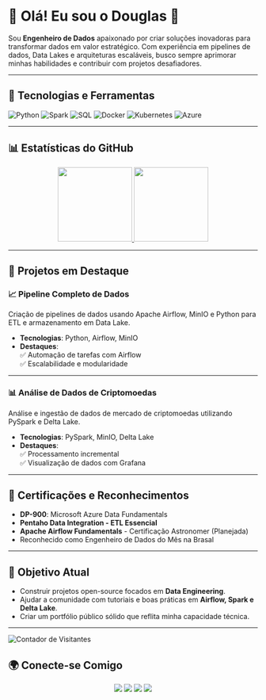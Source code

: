 # 👋 Olá! Eu sou o Douglas 🚀

Sou **Engenheiro de Dados** apaixonado por criar soluções inovadoras para transformar dados em valor estratégico. Com experiência em pipelines de dados, Data Lakes e arquiteturas escaláveis, busco sempre aprimorar minhas habilidades e contribuir com projetos desafiadores.

---

## 🚀 Tecnologias e Ferramentas

![Python](https://img.shields.io/badge/Python-3776AB?style=for-the-badge&logo=python&logoColor=white)
![Spark](https://img.shields.io/badge/Apache%20Spark-E25A1C?style=for-the-badge&logo=apachespark&logoColor=white)
![SQL](https://img.shields.io/badge/SQL-336791?style=for-the-badge&logo=postgresql&logoColor=white)
![Docker](https://img.shields.io/badge/Docker-2496ED?style=for-the-badge&logo=docker&logoColor=white)
![Kubernetes](https://img.shields.io/badge/Kubernetes-326CE5?style=for-the-badge&logo=kubernetes&logoColor=white)
![Azure](https://img.shields.io/badge/Microsoft%20Azure-0078D4?style=for-the-badge&logo=microsoftazure&logoColor=white)

---

## 📊 Estatísticas do GitHub

<div align="center">
  <a href="https://github.com/DouglasFelipes">
    <img height="150em" src="https://github-readme-stats.vercel.app/api?username=DouglasFelipes&show_icons=true&theme=radical&include_all_commits=true&count_private=true"/>
    <img height="150em" src="https://github-readme-stats.vercel.app/api/top-langs/?username=DouglasFelipes&layout=compact&langs_count=7&theme=radical"/>
  </a>
</div>

---

## 🌟 Projetos em Destaque

### 📈 **Pipeline Completo de Dados**
Criação de pipelines de dados usando Apache Airflow, MinIO e Python para ETL e armazenamento em Data Lake.  
- **Tecnologias**: Python, Airflow, MinIO  
- **Destaques**:  
  ✅ Automação de tarefas com Airflow  
  ✅ Escalabilidade e modularidade  

---

### 📊 **Análise de Dados de Criptomoedas**
Análise e ingestão de dados de mercado de criptomoedas utilizando PySpark e Delta Lake.  
- **Tecnologias**: PySpark, MinIO, Delta Lake  
- **Destaques**:  
  ✅ Processamento incremental  
  ✅ Visualização de dados com Grafana  

---

## 🏅 Certificações e Reconhecimentos
- **DP-900**: Microsoft Azure Data Fundamentals
- **Pentaho Data Integration - ETL Essencial**
- **Apache Airflow Fundamentals** - Certificação Astronomer (Planejada)
- Reconhecido como Engenheiro de Dados do Mês na Brasal

---

## 🎯 Objetivo Atual
- Construir projetos open-source focados em **Data Engineering**.
- Ajudar a comunidade com tutoriais e boas práticas em **Airflow, Spark e Delta Lake**.
- Criar um portfólio público sólido que reflita minha capacidade técnica.

---

<p align="left"> 
  <img src="https://komarev.com/ghpvc/?username=DouglasFelipes&color=blue" alt="Contador de Visitantes"/>
</p>



## 🌍 Conecte-se Comigo

<div align="center">
  <a href="https://www.instagram.com/Douglas.fel1pe" target="_blank"><img src="https://img.shields.io/badge/-Instagram-%23E4405F?style=for-the-badge&logo=instagram&logoColor=white"></a>
  <a href="https://www.twitch.tv/doug_two2" target="_blank"><img src="https://img.shields.io/badge/Twitch-9146FF?style=for-the-badge&logo=twitch&logoColor=white"></a>
  <a href="mailto:douglas.feliperod@gmail.com"><img src="https://img.shields.io/badge/-Gmail-%23333?style=for-the-badge&logo=gmail&logoColor=white"></a>
  <a href="https://www.linkedin.com/in/douglasfelipe-rodrigues/" target="_blank"><img src="https://img.shields.io/badge/-LinkedIn-%230077B5?style=for-the-badge&logo=linkedin&logoColor=white"></a>
</div>
